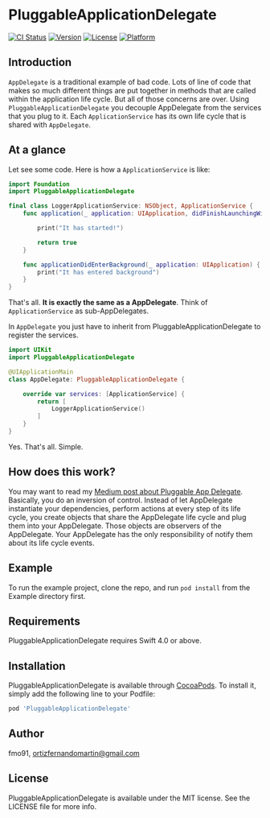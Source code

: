 # PluggableApplicationDelegate

[![CI Status](http://img.shields.io/travis/fmo91/PluggableApplicationDelegate.svg?style=flat)](https://travis-ci.org/fmo91/PluggableApplicationDelegate)
[![Version](https://img.shields.io/cocoapods/v/PluggableApplicationDelegate.svg?style=flat)](http://cocoapods.org/pods/PluggableApplicationDelegate)
[![License](https://img.shields.io/cocoapods/l/PluggableApplicationDelegate.svg?style=flat)](http://cocoapods.org/pods/PluggableApplicationDelegate)
[![Platform](https://img.shields.io/cocoapods/p/PluggableApplicationDelegate.svg?style=flat)](http://cocoapods.org/pods/PluggableApplicationDelegate)

## Introduction
`AppDelegate` is a traditional example of bad code. Lots of line of code that makes so much different things are put together in methods that are called within the application life cycle. But all of those concerns are over.
Using `PluggableApplicationDelegate` you decouple AppDelegate from the services that you plug to it. Each `ApplicationService` has its own life cycle that is shared with `AppDelegate`.

## At a glance
Let see some code.
Here is how a `ApplicationService` is like:

```swift
import Foundation
import PluggableApplicationDelegate

final class LoggerApplicationService: NSObject, ApplicationService {
    func application(_ application: UIApplication, didFinishLaunchingWithOptions launchOptions: [UIApplicationLaunchOptionsKey : Any]? = nil) -> Bool {

        print("It has started!")

        return true
    }

    func applicationDidEnterBackground(_ application: UIApplication) {
        print("It has entered background")
    }
}
```

That's all. **It is exactly the same as a AppDelegate**. Think of `ApplicationService` as sub-AppDelegates.

In `AppDelegate` you just have to inherit from PluggableApplicationDelegate to register the services.

```swift
import UIKit
import PluggableApplicationDelegate

@UIApplicationMain
class AppDelegate: PluggableApplicationDelegate {

    override var services: [ApplicationService] {
        return [
            LoggerApplicationService()
        ]
    }
}
```

Yes. That's all. Simple.

## How does this work?

You may want to read my [Medium post about Pluggable App Delegate](https://medium.com/ios-os-x-development/pluggableapplicationdelegate-e50b2c5d97dd#.sz50l4d0l).
Basically, you do an inversion of control. Instead of let AppDelegate instantiate your dependencies, perform actions at every step of its life cycle, you create objects that share the AppDelegate life cycle and plug them into your AppDelegate.
Those objects are observers of the AppDelegate. Your AppDelegate has the only responsibility of notify them about its life cycle events.

## Example

To run the example project, clone the repo, and run `pod install` from the Example directory first.

## Requirements

PluggableApplicationDelegate requires Swift 4.0 or above.

## Installation

PluggableApplicationDelegate is available through [CocoaPods](http://cocoapods.org). To install
it, simply add the following line to your Podfile:

```ruby
pod 'PluggableApplicationDelegate'
```

## Author

fmo91, ortizfernandomartin@gmail.com

## License

PluggableApplicationDelegate is available under the MIT license. See the LICENSE file for more info.
